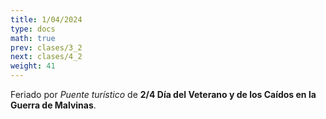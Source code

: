```yaml
---
title: 1/04/2024
type: docs
math: true
prev: clases/3_2
next: clases/4_2
weight: 41
---
```


Feriado por *Puente turístico* de **2/4 Día del Veterano y de los Caídos en la Guerra de Malvinas**.